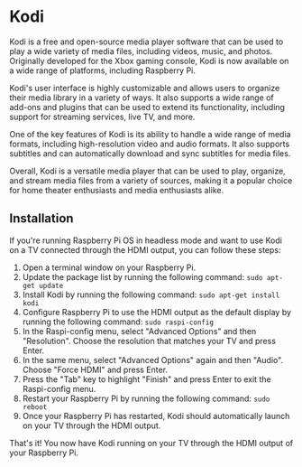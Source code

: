 # Kodi

Kodi is a free and open-source media player software that can be used to play a wide variety of media files, including videos, music, and photos. Originally developed for the Xbox gaming console, Kodi is now available on a wide range of platforms, including Raspberry Pi.

Kodi's user interface is highly customizable and allows users to organize their media library in a variety of ways. It also supports a wide range of add-ons and plugins that can be used to extend its functionality, including support for streaming services, live TV, and more.

One of the key features of Kodi is its ability to handle a wide range of media formats, including high-resolution video and audio formats. It also supports subtitles and can automatically download and sync subtitles for media files.

Overall, Kodi is a versatile media player that can be used to play, organize, and stream media files from a variety of sources, making it a popular choice for home theater enthusiasts and media enthusiasts alike.

## Installation

If you're running Raspberry Pi OS in headless mode and want to use Kodi on a TV connected through the HDMI output, you can follow these steps:

1.	Open a terminal window on your Raspberry Pi.
2.	Update the package list by running the following command: `sudo apt-get update`
3.	Install Kodi by running the following command: `sudo apt-get install kodi`
4.	Configure Raspberry Pi to use the HDMI output as the default display by running the following command: `sudo raspi-config`
5.	In the Raspi-config menu, select "Advanced Options" and then "Resolution". Choose the resolution that matches your TV and press Enter.
6.	In the same menu, select "Advanced Options" again and then "Audio". Choose "Force HDMI" and press Enter.
7.	Press the "Tab" key to highlight "Finish" and press Enter to exit the Raspi-config menu.
8.	Restart your Raspberry Pi by running the following command: `sudo reboot`
9.	Once your Raspberry Pi has restarted, Kodi should automatically launch on your TV through the HDMI output.

That's it! You now have Kodi running on your TV through the HDMI output of your Raspberry Pi.
